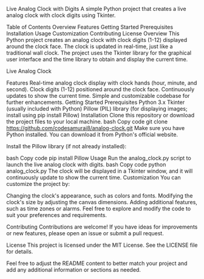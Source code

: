 Live Analog Clock with Digits
A simple Python project that creates a live analog clock with clock digits using Tkinter.

Table of Contents
Overview
Features
Getting Started
Prerequisites
Installation
Usage
Customization
Contributing
License
Overview
This Python project creates an analog clock with clock digits (1-12) displayed around the clock face. The clock is updated in real-time, just like a traditional wall clock. The project uses the Tkinter library for the graphical user interface and the time library to obtain and display the current time.

Live Analog Clock

Features
Real-time analog clock display with clock hands (hour, minute, and second).
Clock digits (1-12) positioned around the clock face.
Continuously updates to show the current time.
Simple and customizable codebase for further enhancements.
Getting Started
Prerequisites
Python 3.x
Tkinter (usually included with Python)
Pillow (PIL) library (for displaying images; install using pip install Pillow)
Installation
Clone this repository or download the project files to your local machine.
bash
Copy code
git clone https://github.com/codesamurai8/analog-clock.git
Make sure you have Python installed. You can download it from Python's official website.

Install the Pillow library (if not already installed):

bash
Copy code
pip install Pillow
Usage
Run the analog_clock.py script to launch the live analog clock with digits.
bash
Copy code
python analog_clock.py
The clock will be displayed in a Tkinter window, and it will continuously update to show the current time.
Customization
You can customize the project by:

Changing the clock's appearance, such as colors and fonts.
Modifying the clock's size by adjusting the canvas dimensions.
Adding additional features, such as time zones or alarms.
Feel free to explore and modify the code to suit your preferences and requirements.

Contributing
Contributions are welcome! If you have ideas for improvements or new features, please open an issue or submit a pull request.

License
This project is licensed under the MIT License. See the LICENSE file for details.

Feel free to adjust the README content to better match your project and add any additional information or sections as needed.
